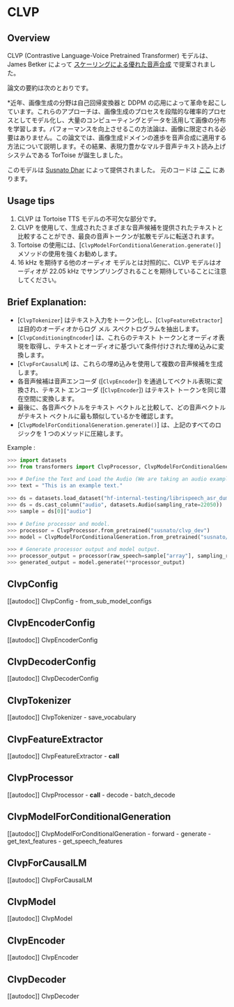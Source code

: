 <!--Copyright 2023 The HuggingFace Team. All rights reserved.

Licensed under the Apache License, Version 2.0 (the "License"); you may not use this file except in compliance with
the License. You may obtain a copy of the License at

http://www.apache.org/licenses/LICENSE-2.0

Unless required by applicable law or agreed to in writing, software distributed under the License is distributed on
an "AS IS" BASIS, WITHOUT WARRANTIES OR CONDITIONS OF ANY KIND, either express or implied. See the License for the
specific language governing permissions and limitations under the License.

⚠️ Note that this file is in Markdown but contain specific syntax for our doc-builder (similar to MDX) that may not be
rendered properly in your Markdown viewer.

-->

# CLVP

## Overview

CLVP (Contrastive Language-Voice Pretrained Transformer) モデルは、James Betker によって [スケーリングによる優れた音声合成](https://arxiv.org/abs/2305.07243) で提案されました。

論文の要約は次のとおりです。

*近年、画像生成の分野は自己回帰変換器と DDPM の応用によって革命を起こしています。これらのアプローチは、画像生成のプロセスを段階的な確率的プロセスとしてモデル化し、大量のコンピューティングとデータを活用して画像の分布を学習します。パフォーマンスを向上させるこの方法論は、画像に限定される必要はありません。この論文では、画像生成ドメインの進歩を音声合成に適用する方法について説明します。その結果、表現力豊かなマルチ音声テキスト読み上げシステムである TorToise が誕生しました。


このモデルは [Susnato Dhar](https://huggingface.co/susnato) によって提供されました。
元のコードは [ここ](https://github.com/neonbjb/tortoise-tts) にあります。

## Usage tips

1. CLVP は Tortoise TTS モデルの不可欠な部分です。
2. CLVP を使用して、生成されたさまざまな音声候補を提供されたテキストと比較することができ、最良の音声トークンが拡散モデルに転送されます。
3. Tortoise の使用には、[`ClvpModelForConditionalGeneration.generate()`] メソッドの使用を強くお勧めします。
4. 16 kHz を期待する他のオーディオ モデルとは対照的に、CLVP モデルはオーディオが 22.05 kHz でサンプリングされることを期待していることに注意してください。

## Brief Explanation:

- [`ClvpTokenizer`] はテキスト入力をトークン化し、[`ClvpFeatureExtractor`] は目的のオーディオからログ メル スペクトログラムを抽出します。
- [`ClvpConditioningEncoder`] は、これらのテキスト トークンとオーディオ表現を取得し、テキストとオーディオに基づいて条件付けされた埋め込みに変換します。
- [`ClvpForCausalLM`] は、これらの埋め込みを使用して複数の音声候補を生成します。
- 各音声候補は音声エンコーダ ([`ClvpEncoder`]) を通過してベクトル表現に変換され、テキスト エンコーダ ([`ClvpEncoder`]) はテキスト トークンを同じ潜在空間に変換します。
- 最後に、各音声ベクトルをテキスト ベクトルと比較して、どの音声ベクトルがテキスト ベクトルに最も類似しているかを確認します。
- [`ClvpModelForConditionalGeneration.generate()`] は、上記のすべてのロジックを 1 つのメソッドに圧縮します。

Example :

```python
>>> import datasets
>>> from transformers import ClvpProcessor, ClvpModelForConditionalGeneration

>>> # Define the Text and Load the Audio (We are taking an audio example from HuggingFace Hub using `datasets` library).
>>> text = "This is an example text."

>>> ds = datasets.load_dataset("hf-internal-testing/librispeech_asr_dummy", "clean", split="validation")
>>> ds = ds.cast_column("audio", datasets.Audio(sampling_rate=22050))
>>> sample = ds[0]["audio"]

>>> # Define processor and model.
>>> processor = ClvpProcessor.from_pretrained("susnato/clvp_dev")
>>> model = ClvpModelForConditionalGeneration.from_pretrained("susnato/clvp_dev")

>>> # Generate processor output and model output.
>>> processor_output = processor(raw_speech=sample["array"], sampling_rate=sample["sampling_rate"], text=text, return_tensors="pt")
>>> generated_output = model.generate(**processor_output)
```

## ClvpConfig

[[autodoc]] ClvpConfig
    - from_sub_model_configs

## ClvpEncoderConfig

[[autodoc]] ClvpEncoderConfig

## ClvpDecoderConfig

[[autodoc]] ClvpDecoderConfig

## ClvpTokenizer

[[autodoc]] ClvpTokenizer
    - save_vocabulary

## ClvpFeatureExtractor

[[autodoc]] ClvpFeatureExtractor
    - __call__

## ClvpProcessor

[[autodoc]] ClvpProcessor
    - __call__
    - decode
    - batch_decode

## ClvpModelForConditionalGeneration

[[autodoc]] ClvpModelForConditionalGeneration
    - forward
    - generate
    - get_text_features
    - get_speech_features

## ClvpForCausalLM

[[autodoc]] ClvpForCausalLM

## ClvpModel

[[autodoc]] ClvpModel

## ClvpEncoder

[[autodoc]] ClvpEncoder

## ClvpDecoder

[[autodoc]] ClvpDecoder

